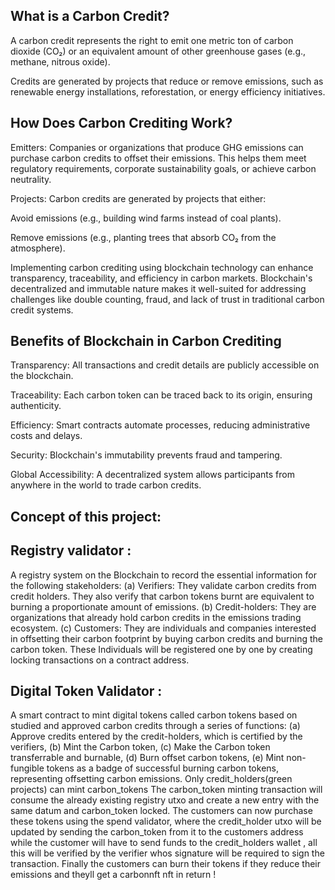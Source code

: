 ## What is a Carbon Credit?
A carbon credit represents the right to emit one metric ton of carbon dioxide (CO₂) or an equivalent amount of other greenhouse gases (e.g., methane, nitrous oxide).

Credits are generated by projects that reduce or remove emissions, such as renewable energy installations, reforestation, or energy efficiency initiatives.

## How Does Carbon Crediting Work?
Emitters: Companies or organizations that produce GHG emissions can purchase carbon credits to offset their emissions. This helps them meet regulatory requirements, corporate sustainability goals, or achieve carbon neutrality.

Projects: Carbon credits are generated by projects that either:

Avoid emissions (e.g., building wind farms instead of coal plants).

Remove emissions (e.g., planting trees that absorb CO₂ from the atmosphere).

Implementing carbon crediting using blockchain technology can enhance transparency, traceability, and efficiency in carbon markets. Blockchain's decentralized and immutable nature makes it well-suited for addressing challenges like double counting, fraud, and lack of trust in traditional carbon credit systems.

## Benefits of Blockchain in Carbon Crediting
Transparency: All transactions and credit details are publicly accessible on the blockchain.

Traceability: Each carbon token can be traced back to its origin, ensuring authenticity.

Efficiency: Smart contracts automate processes, reducing administrative costs and delays.

Security: Blockchain's immutability prevents fraud and tampering.

Global Accessibility: A decentralized system allows participants from anywhere in the world to trade carbon credits.


## Concept of this project:


## Registry validator :                          
  
A registry system on the Blockchain to record the essential information
for the following stakeholders: (a) Verifiers: They validate carbon credits from credit holders.
They also verify that carbon tokens burnt are equivalent to burning a proportionate amount of
emissions. (b) Credit-holders: They are organizations that already hold carbon credits in the
emissions trading ecosystem. (c) Customers: They are individuals and companies interested in
offsetting their carbon footprint by buying carbon credits and burning the carbon token.
These Individuals will be registered one by one by creating locking transactions on a contract address.




## Digital Token Validator :

A smart contract to mint digital tokens called carbon tokens based on
studied and approved carbon credits through a series of functions: (a) Approve credits entered by
the credit-holders, which is certified by the verifiers, (b) Mint the Carbon token, (c) Make the
Carbon token transferrable and burnable, (d) Burn offset carbon tokens, (e) Mint non-fungible
tokens as a badge of successful burning carbon tokens, representing offsetting carbon emissions.
Only credit_holders(green projects) can mint carbon_tokens
The carbon_token minting transaction will consume the already existing registry utxo and create 
a new entry with the same datum and carbon_token locked.
The customers can now purchase these tokens using the spend validator, where the credit_holder utxo will be updated
by sending the carbon_token from it to the customers address while the customer will have to send funds to the
credit_holders wallet , all this will be verified by the verifier whos signature will be required to sign 
the transaction.
Finally the customers can burn their tokens if they reduce their emissions and theyll get a carbonnft nft in return !









